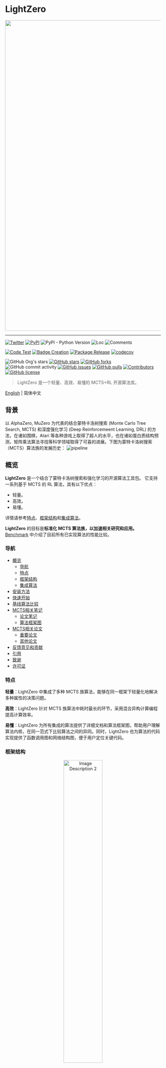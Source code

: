 # LightZero

<div align="center">
    <img width="1000px" height="auto" src="https://github.com/opendilab/LightZero/blob/main/LightZero.png"></a>
</div>

---

[![Twitter](https://img.shields.io/twitter/url?style=social&url=https%3A%2F%2Ftwitter.com%2Fopendilab)](https://twitter.com/opendilab)
[![PyPI](https://img.shields.io/pypi/v/LightZero)](https://pypi.org/project/LightZero/)
![PyPI - Python Version](https://img.shields.io/pypi/pyversions/LightZero)
![Loc](https://img.shields.io/endpoint?url=https://gist.githubusercontent.com/HansBug/e002642132ec758e99264118c66778a4/raw/loc.json)
![Comments](https://img.shields.io/endpoint?url=https://gist.githubusercontent.com/HansBug/e002642132ec758e99264118c66778a4/raw/comments.json)

[![Code Test](https://github.com/opendilab/LightZero/workflows/Code%20Test/badge.svg)](https://github.com/opendilab/LightZero/actions?query=workflow%3A%22Code+Test%22)
[![Badge Creation](https://github.com/opendilab/LightZero/workflows/Badge%20Creation/badge.svg)](https://github.com/opendilab/LightZero/actions?query=workflow%3A%22Badge+Creation%22)
[![Package Release](https://github.com/opendilab/LightZero/workflows/Package%20Release/badge.svg)](https://github.com/opendilab/LightZero/actions?query=workflow%3A%22Package+Release%22)
[![codecov](https://codecov.io/gh/opendilab/LightZero/branch/main/graph/badge.svg?token=XJVDP4EFAT)](https://codecov.io/gh/opendilab/LightZero)

![GitHub Org's stars](https://img.shields.io/github/stars/opendilab)
[![GitHub stars](https://img.shields.io/github/stars/opendilab/LightZero)](https://github.com/opendilab/LightZero/stargazers)
[![GitHub forks](https://img.shields.io/github/forks/opendilab/LightZero)](https://github.com/opendilab/LightZero/network)
![GitHub commit activity](https://img.shields.io/github/commit-activity/m/opendilab/LightZero)
[![GitHub issues](https://img.shields.io/github/issues/opendilab/LightZero)](https://github.com/opendilab/LightZero/issues)
[![GitHub pulls](https://img.shields.io/github/issues-pr/opendilab/LightZero)](https://github.com/opendilab/LightZero/pulls)
[![Contributors](https://img.shields.io/github/contributors/opendilab/LightZero)](https://github.com/opendilab/LightZero/graphs/contributors)
[![GitHub license](https://img.shields.io/github/license/opendilab/LightZero)](https://github.com/opendilab/LightZero/blob/master/LICENSE)

> LightZero 是一个轻量、高效、易懂的 MCTS+RL 开源算法库。

[English](https://github.com/opendilab/LightZero/blob/main/README.md) | 简体中文

## 背景

以 AlphaZero, MuZero 为代表的结合蒙特卡洛树搜索 (Monte Carlo Tree Search, MCTS) 和深度强化学习 (Deep Reinforcemeent Learning, DRL) 的方法，在诸如围棋，Atari 等各种游戏上取得了超人的水平，也在诸如蛋白质结构预测，矩阵乘法算法寻找等科学领域取得了可喜的进展。下图为蒙特卡洛树搜索（MCTS）算法族的发展历史：
![pipeline](assets/mcts_rl_evolution_overview.png)

## 概览

**LightZero** 是一个结合了蒙特卡洛树搜索和强化学习的开源算法工具包。 它支持一系列基于 MCTS 的 RL 算法，具有以下优点：
- 轻量。
- 高效。
- 易懂。

详情请参考[特点](#features)、[框架结构](#framework-structure)和[集成算法](#integrated-algorithms)。

**LightZero** 的目标是**标准化 MCTS 算法族，以加速相关研究和应用。** [Benchmark](#benchmark) 中介绍了目前所有已实现算法的性能比较。

### 导航
- [概览](#概览)
    - [导航](#导航)
    - [特点](#特点)
    - [框架结构](#框架结构)
    - [集成算法](#集成算法)
- [安装方法](#安装方法)
- [快速开始](#快速开始)
- [基线算法比较](#基线算法比较)
- [MCTS相关笔记](#MCTS-相关笔记)
    - [论文笔记](#论文笔记)
    - [算法框架图](#算法框架图)
- [MCTS相关论文](#MCTS-相关论文)
    - [重要论文](#重要论文)
    - [其他论文](#其他论文)
- [反馈意见和贡献](#反馈意见和贡献)
- [引用](#引用)
- [致谢](#致谢)
- [许可证](#许可证)

### 特点
**轻量**：LightZero 中集成了多种 MCTS 族算法，能够在同一框架下轻量化地解决多种属性的决策问题。

**高效**：LightZero 针对 MCTS 族算法中耗时最长的环节，采用混合异构计算编程提高计算效率。

**易懂**：LightZero 为所有集成的算法提供了详细文档和算法框架图，帮助用户理解算法内核，在同一范式下比较算法之间的异同。同时，LightZero 也为算法的代码实现提供了函数调用图和网络结构图，便于用户定位关键代码。

### 框架结构

<p align="center">
  <img src="assets/lightzero_pipeline.svg" alt="Image Description 2" width="50%" height="auto" style="margin: 0 1%;">
</p>

上图是 LightZero 的框架流程图。我们在下面简介其中的3个核心模块:

**Model**:
``Model`` 用于定义网络结构，包含``__init__``函数用于初始化网络结构，和``forward``函数用于计算网络的前向传播。

**Policy**:
``Policy`` 定义了对网络的更新方式和与环境交互的方式，包括三个过程，分别是训练过程（learn）、采样过程（collect）和评估过程（evaluate）。

**MCTS**:

``MCTS`` 定义了蒙特卡洛搜索树的结构和与``Policy``的交互方式。``MCTS``的实现包括 python 和 cpp 两种，分别在``ptree``和``ctree``中实现。

关于 LightZero 的文件结构，请参考 [lightzero_file_structure](https://github.com/opendilab/LightZero/blob/main/assets/lightzero_file_structure.svg)。

### 集成算法
LightZero 是基于 [PyTorch](https://pytorch.org/) 实现的 MCTS 算法库，在 MCTS 的实现中也用到了 cython 和 cpp。同时，LightZero 的框架主要基于 [DI-engine](https://github.com/opendilab/DI-engine) 实现。目前 LightZero 中集成的算法包括：
- [AlphaZero](https://www.science.org/doi/10.1126/science.aar6404)
- [MuZero](https://arxiv.org/abs/1911.08265)
- [EfficientZero](https://arxiv.org/abs/2111.00210)
- [Sampled MuZero](https://arxiv.org/abs/2104.06303)
- [Gumbel MuZero](https://openreview.net/pdf?id=bERaNdoegnO&)

LightZero 目前支持的环境及算法如下表所示：

| Env./Alg.     | AlphaZero | MuZero | EfficientZero | Sampled EfficientZero | Gumbel MuZero |
|---------------| --------- |--------| ------- | --------------------- | ------------ |
| Atari         | ---       | ✔      | ✔       | ✔                   | ✔            |
| TicTacToe     | ✔       | ✔      | 🔒      | 🔒                  | ✔            |
| Gomoku        | ✔       | ✔      | 🔒      | 🔒                  | ✔            |
| Go            | 🔒       | 🔒     | 🔒      | 🔒                  | 🔒            |
| LunarLander   | ---       | ✔      | ✔       | ✔                   | ✔            |
| BipedalWalker | ---       | ✔      | ✔       | ✔                   | 🔒            |
| CartPole      | ---       | ✔      | ✔       | ✔                   | ✔            |
| Pendulum      | ---       | ✔      | ✔       | ✔                   | ✔            |
| MuJoCo        | ---       | 🔒     | 🔒      | ✔                   | 🔒            |


<sup>(1): "✔" 表示对应的项目已经完成并经过良好的测试。</sup>

<sup>(2): "🔒" 表示对应的项目在等待列表中（正在进行中）。</sup>

<sup>(3): "---" 表示该算法不支持此环境。</sup>

## 安装方法

可以用以下命令从 Github 的源码中安装最新版的 LightZero：

```bash
git clone https://github.com/opendilab/LightZero.git
cd LightZero
pip3 install -e .
```

请注意，LightZero 目前仅支持在 `Linux` 和 `macOS` 平台上进行编译。
我们正在积极将该支持扩展到 `Windows` 平台。 

### 使用 Docker 进行安装

我们也提供了一个Dockerfile，用于设置包含运行 LightZero 库所需所有依赖项的环境。此 Docker 镜像基于 Ubuntu 20.04，并安装了Python 3.8以及其他必要的工具和库。
以下是如何使用我们的 Dockerfile 来构建 Docker 镜像，从该镜像运行一个容器，并在容器内执行 LightZero 代码的步骤。

1. **下载 Dockerfile**：Dockerfile 位于 LightZero 仓库的根目录中。将此[文件](https://github.com/opendilab/LightZero/blob/main/Dockerfile)下载到您的本地机器。

2. **准备构建上下文**：在您的本地机器上创建一个新的空目录，将 Dockerfile 移动到此目录，并导航到此目录。这一步有助于在构建过程中避免向 Docker 守护进程发送不必要的文件。
    ```bash
    mkdir lightzero-docker
    mv Dockerfile lightzero-docker/
    cd lightzero-docker/
    ```
3. **构建 Docker 镜像**：使用以下命令构建 Docker 镜像。此命令应在包含 Dockerfile 的目录内运行。
    ```bash
    docker build -t ubuntu-py38-lz:latest -f ./Dockerfile .
    ```
4. **从镜像运行容器**：使用以下命令以交互模式启动一个 Bash shell 的容器。
    ```bash
    docker run -dit --rm ubuntu-py38-lz:latest /bin/bash
    ```
5. **在容器内执行 LightZero 代码**：一旦你在容器内部，你可以使用以下命令运行示例 Python 脚本：
    ```bash
    python ./LightZero/zoo/classic_control/cartpole/config/cartpole_muzero_config.py
    ```

## 快速开始
使用如下代码在 [CartPole](https://gymnasium.farama.org/environments/classic_control/cart_pole/) 环境上快速训练一个 MuZero 智能体:

```bash
cd LightZero
python3 -u zoo/classic_control/cartpole/config/cartpole_muzero_config.py
```

使用如下代码在 [Pong](https://gymnasium.farama.org/environments/atari/pong/) 环境上快速训练一个 MuZero 智能体：

```bash
cd LightZero
python3 -u zoo/atari/config/atari_muzero_config.py
```

使用如下代码在 [TicTacToe](https://en.wikipedia.org/wiki/Tic-tac-toe) 环境上快速训练一个 MuZero 智能体：

```bash
cd LightZero
python3 -u zoo/board_games/tictactoe/config/tictactoe_muzero_bot_mode_config.py
```

## 基线算法比较

<details open><summary>点击折叠</summary>

- [AlphaZero](https://github.com/opendilab/LightZero/blob/main/lzero/policy/alphazero.py) 和 [MuZero](https://github.com/opendilab/LightZero/blob/main/lzero/policy/muzero.py) 在两个棋类游戏（[TicTacToe (井字棋)](https://github.com/opendilab/LightZero/blob/main/zoo/board_games/tictactoe/envs/tictactoe_env.py) 和 [Gomoku (五子棋)](https://github.com/opendilab/LightZero/blob/main/zoo/board_games/gomoku/envs/gomoku_env.py)）上的基线结果：
<p align="center">
  <img src="assets/benchmark/main/tictactoe_bot-mode_main.png" alt="tictactoe_bot-mode_main" width="30%" height="auto" style="margin: 0 1%;">
  <img src="assets/benchmark/main/gomoku_bot-mode_main.png" alt="gomoku_bot-mode_main" width="30%" height="auto" style="margin: 0 1%;">
</p>

- [MuZero](https://github.com/opendilab/LightZero/blob/main/lzero/policy/muzero.py), [MuZero w/ SSL](https://github.com/opendilab/LightZero/blob/main/lzero/policy/muzero.py),[EfficientZero](https://github.com/opendilab/LightZero/blob/main/lzero/policy/efficientzero.py) 和 [Sampled EfficientZero](https://github.com/opendilab/LightZero/blob/main/lzero/policy/sampled_efficientzero.py) 在3个代表性的 [Atari](https://github.com/opendilab/LightZero/blob/main/zoo/atari/envs/atari_lightzero_env.py) 离散动作空间环境上的基线结果：
<p align="center">
  <img src="assets/benchmark/main/pong_main.png" alt="pong_main" width="23%" height="auto" style="margin: 0 1%;">
  <img src="assets/benchmark/main/qbert_main.png" alt="qbert_main" width="23%" height="auto" style="margin: 0 1%;">
  <img src="assets/benchmark/main/mspacman_main.png" alt="mspacman_main" width="23%" height="auto" style="margin: 0 1%;">
  <img src="assets/benchmark/ablation/mspacman_sez_K.png" alt="mspacman_sez_K" width="23%" height="auto" style="margin: 0 1%;">
</p>

- [Sampled EfficientZero](https://github.com/opendilab/LightZero/blob/main/lzero/policy/sampled_efficientzero.py)（包括 ``Factored/Gaussian`` 2种策略表征方法）在5个连续动作空间环境（[Pendulum-v1](https://github.com/opendilab/LightZero/blob/main/zoo/classic_control/pendulum/envs/pendulum_lightzero_env.py)，[LunarLanderContinuous-v2](https://github.com/opendilab/LightZero/blob/main/zoo/box2d/lunarlander/envs/lunarlander_env.py)，[BipedalWalker-v3](https://github.com/opendilab/LightZero/blob/main/zoo/box2d/bipedalwalker/envs/bipedalwalker_env.py)，[Hopper-v3](https://github.com/opendilab/LightZero/blob/main/zoo/mujoco/envs/mujoco_lightzero_env.py) 和 [Walker2d-v3](https://github.com/opendilab/LightZero/blob/main/zoo/mujoco/envs/mujoco_lightzero_env.py)）上的基线结果：
> 其中 ``Factored Policy`` 表示智能体学习一个输出离散分布的策略网络，上述5种环境手动离散化后的动作空间维度分别为11、49（7^2）、256（4^4)、64 (4^3) 和 4096 (4^6)。``Gaussian Policy``表示智能体学习一个策略网络，该网络直接输出高斯分布的参数 μ 和 σ。

<p align="center">
  <img src="assets/benchmark/main/pendulum_main.png" alt="pendulum_main" width="30%" height="auto" style="margin: 0 1%;">
  <img src="assets/benchmark/ablation/pendulum_sez_K.png" alt="pendulum_sez_K" width="30%" height="auto" style="margin: 0 1%;">
  <img src="assets/benchmark/main/lunarlander_main.png" alt="lunarlander_main" width="30%" height="auto" style="margin: 0 1%;">
</p>
<p align="center">
  <img src="assets/benchmark/main/bipedalwalker_main.png" alt="bipedalwalker_main" width="30%" height="auto" style="margin: 0 1%;">
  <img src="assets/benchmark/main/hopper_main.png" alt="hopper_main" width="31.5%" height="auto" style="margin: 0 1%;">
  <img src="assets/benchmark/main/walker2d_main.png" alt="walker2d_main" width="31.5%" height="auto" style="margin: 0 1%;">
</p>

- [Gumbel MuZero](https://github.com/opendilab/LightZero/blob/main/lzero/policy/gumbel_muzero.py) 和 [MuZero](https://github.com/opendilab/LightZero/blob/main/lzero/policy/muzero.py) 在不同模拟次数下，在四个环境（[PongNoFrameskip-v4](https://github.com/opendilab/LightZero/blob/main/zoo/atari/envs/atari_lightzero_env.py), [MsPacmanNoFrameskip-v4]((https://github.com/opendilab/LightZero/blob/main/zoo/atari/envs/atari_lightzero_env.py)), [Gomoku](https://github.com/opendilab/LightZero/blob/main/zoo/board_games/gomoku/envs/gomoku_env.py) 和 [LunarLanderContinuous-v2](https://github.com/opendilab/LightZero/blob/main/zoo/box2d/lunarlander/envs/lunarlander_env.py)）上的基线结果：
<p align="center">
  <img src="assets/benchmark/ablation/pong_gmz_ns.png" alt="pong_gmz_ns" width="23%" height="auto" style="margin: 0 1%;">
  <img src="assets/benchmark/ablation/mspacman_gmz_ns.png" alt="mspacman_gmz_ns" width="23%" height="auto" style="margin: 0 1%;">
  <img src="assets/benchmark/ablation/gomoku_bot-mode_gmz_ns.png" alt="gomoku_bot-mode_gmz_ns" width="23%" height="auto" style="margin: 0 1%;">
  <img src="assets/benchmark/ablation/lunarlander_gmz_ns.png" alt="lunarlander_gmz_ns" width="23%" height="auto" style="margin: 0 1%;">
</p>

- [Stochastic MuZero](https://github.com/opendilab/LightZero/blob/main/lzero/policy/stochastic_muzero.py) 和 [MuZero](https://github.com/opendilab/LightZero/blob/main/lzero/policy/muzero.py) 在具有不同随机性程度的[2048环境](https://github.com/opendilab/LightZero/blob/main/zoo/game_2048/envs/game_2048_env.py) (num_chances=2/5) 上的基线结果：
<p align="center">
  <img src="assets/benchmark/main/2048/2048_stochasticmz_mz.png" alt="2048_stochasticmz_mz" width="30%" height="auto" style="margin: 0 1%;">
  <img src="assets/benchmark/main/2048/2048_stochasticmz_mz_nc5.png" alt="mspacman_gmz_ns" width="30%" height="auto" style="margin: 0 1%;">
</p>

- 结合不同的探索机制的 [MuZero w/ SSL](https://github.com/opendilab/LightZero/blob/main/lzero/policy/muzero.py) 在 [MiniGrid 环境](https://github.com/opendilab/LightZero/blob/main/zoo/minigrid/envs/minigrid_lightzero_env.py)上的基线结果：
<p align="center">
  <img src="assets/benchmark/main/minigrid/keycorridors3r3_exploration.png" alt="keycorridors3r3_exploration" width="30%" height="auto" style="margin: 0 1%;">
  <img src="assets/benchmark/main/minigrid/fourrooms_exploration.png" alt="fourrooms_exploration" width="30%" height="auto" style="margin: 0 1%;">
</p>

</details>

## MCTS 相关笔记

### 论文笔记

以下是 LightZero 中集成算法的中文详细文档：

<details open><summary>点击折叠</summary>

[AlphaZero](https://github.com/opendilab/LightZero/blob/main/assets/paper_notes/AlphaZero.pdf)

[MuZero](https://github.com/opendilab/LightZero/blob/main/assets/paper_notes/MuZero.pdf)

[EfficientZero](https://github.com/opendilab/LightZero/blob/main/assets/paper_notes/EfficientZero.pdf)

[SampledMuZero](https://github.com/opendilab/LightZero/blob/main/assets/paper_notes/SampledMuZero.pdf)

[GumbelMuZero](https://github.com/opendilab/LightZero/blob/main/assets/paper_notes/GumbelMuZero.pdf)

[StochasticMuZero](https://github.com/opendilab/LightZero/blob/main/assets/paper_notes/StochasticMuZero.pdf)

[算法概览图符号表](https://github.com/opendilab/LightZero/blob/main/assets/paper_notes/NotationTable.pdf)

</details>

### 算法框架图

以下是 LightZero 中集成算法的框架概览图：

<details closed>
<summary>(点击查看更多)</summary>

[MCTS](https://github.com/opendilab/LightZero/blob/main/assets/algo_overview/mcts_overview.pdf)

[AlphaZero](https://github.com/opendilab/LightZero/blob/main/assets/algo_overview/alphazero_overview.pdf)

[MuZero](https://github.com/opendilab/LightZero/blob/main/assets/algo_overview/muzero_overview.pdf)

[EfficientZero](https://github.com/opendilab/LightZero/blob/main/assets/algo_overview/efficientzero_overview.pdf)

[SampledMuZero](https://github.com/opendilab/LightZero/blob/main/assets/algo_overview/sampled_muzero_overview.pdf)

[GumbelMuZero](https://github.com/opendilab/LightZero/blob/main/assets/algo_overview/gumbel_muzero_overview.pdf)

</details>

## MCTS 相关论文

以下是关于 **MCTS** 相关的论文集合，[这一部分](#MCTS-相关论文) 将会持续更新，追踪 MCTS 的前沿动态。

### 重要论文

<details closed>
<summary>(点击查看更多)</summary>

#### LightZero Implemented series

- [2018 _Science_ AlphaZero: A general reinforcement learning algorithm that masters chess, shogi, and Go through self-play](https://www.science.org/doi/10.1126/science.aar6404)
- [2019 MuZero: Mastering Atari, Go, Chess and Shogi by Planning with a Learned Model](https://arxiv.org/abs/1911.08265)
- [2021 EfficientZero: Mastering Atari Games with Limited Data](https://arxiv.org/abs/2111.00210)
- [2021 Sampled MuZero: Learning and Planning in Complex Action Spaces](https://arxiv.org/abs/2104.06303)

[comment]: <> (- [2022 Gumbel MuZero: Policy Improoveemenet by Planning with Gumbel]&#40;https://openreview.net/pdf?id=bERaNdoegnO&#41;)

#### AlphaGo series

- [2015 _Nature_ AlphaGo Mastering the game of Go with deep neural networks and tree search](https://www.nature.com/articles/nature16961)
- [2017 _Nature_ AlphaGo Zero Mastering the game of Go without human knowledge](https://www.nature.com/articles/nature24270)
- [2019 ELF OpenGo: An Analysis and Open Reimplementation of AlphaZero](https://arxiv.org/abs/1902.04522) 
  - [Code](https://github.com/pytorch/ELF)
#### MuZero series
- [2022 Online and Offline Reinforcement Learning by Planning with a Learned Model](https://arxiv.org/abs/2104.06294)
- [2021 Vector Quantized Models for Planning](https://arxiv.org/abs/2106.04615)
- [2022 Stochastic MuZero: Plannig in Stochastic Environments with A Learned Model](https://openreview.net/pdf?id=X6D9bAHhBQ1)
- [2021 Muesli: Combining Improvements in Policy Optimization. ](https://arxiv.org/abs/2104.06159)
#### MCTS Analysis
- [2020 Monte-Carlo Tree Search as Regularized Policy Optimization](https://arxiv.org/abs/2007.12509)
- [2021 Self-Consistent Models and Values](https://arxiv.org/abs/2110.12840)
- [2022 Adversarial Policies Beat Professional-Level Go AIs](https://arxiv.org/abs/2211.00241)
- [2022 _PNAS_ Acquisition of Chess Knowledge in AlphaZero.](https://arxiv.org/abs/2111.09259)

#### MCTS Application
- [2022 _Nature_ Discovering faster matrix multiplication algorithms with reinforcement learning](https://www.nature.com/articles/s41586-022-05172-4) 
  - [Code](https://github.com/deepmind/alphatensor)
- [2022 MuZero with Self-competition for Rate Control in VP9 Video Compression](https://arxiv.org/abs/2202.06626)
- [2021 DouZero: Mastering DouDizhu with Self-Play Deep Reinforcement Learning](https://arxiv.org/abs/2106.06135)
- [2019 Combining Planning and Deep Reinforcement Learning in Tactical Decision Making for Autonomous Driving](https://arxiv.org/pdf/1905.02680.pdf)

</details>

### 其他论文

<details closed>
<summary>(点击查看更多)</summary>

#### ICML
- [Efficient Learning for AlphaZero via Path Consistency](https://proceedings.mlr.press/v162/zhao22h/zhao22h.pdf) 2022
  - Dengwei Zhao, Shikui Tu, Lei Xu
  - Key: limited amount of self-plays,  path consistency (PC) optimality
  - ExpEnv: Go, Othello, Gomoku
- [Convex Regularization in Monte-Carlo Tree Search](https://arxiv.org/pdf/2007.00391.pdf) 2021
  - Tuan Dam, Carlo D'Eramo, Jan Peters, Joni Pajarinen
  - Key: entropy-regularization backup operators, regret analysis, Tsallis etropy, 
  - ExpEnv: synthetic tree, Atari
- [Information Particle Filter Tree: An Online Algorithm for POMDPs with Belief-Based Rewards on Continuous Domains](http://proceedings.mlr.press/v119/fischer20a/fischer20a.pdf) 2020
  - Johannes Fischer, Ömer Sahin Tas
  - Key: Continuous POMDP, Particle Filter Tree, information-based reward shaping, Information Gathering.
  - ExpEnv: POMDPs.jl framework
  - [Code](https://github.com/johannes-fischer/icml2020_ipft)
- [Retro*: Learning Retrosynthetic Planning with Neural Guided A* Search](http://proceedings.mlr.press/v119/chen20k/chen20k.pdf) 2020
  - Binghong Chen, Chengtao Li, Hanjun Dai, Le Song 
  - Key: chemical retrosynthetic planning, neural-based A*-like algorithm, ANDOR tree
  - ExpEnv: USPTO datasets
  - [Code](https://github.com/binghong-ml/retro_star)
#### ICLR
- [SpeedyZero: Mastering Atari with Limited Data and Time](https://openreview.net/pdf?id=Mg5CLXZgvLJ) 2023
  - Yixuan Mei, Jiaxuan Gao, Weirui Ye, Shaohuai Liu, Yang Gao, Yi Wu
  - Key: distributed RL system, Priority Refresh, Clipped LARS
  - ExpEnv: Atari
- [Efficient Offline Policy Optimization with a Learned Model](https://openreview.net/pdf?id=Yt-yM-JbYFO) 2023
  - Zichen Liu, Siyi Li, Wee Sun Lee, Shuicheng YAN, Zhongwen Xu
  - Key: Regularized One-Step Model-based algorithm for Offline-RL
  - ExpEnv: Atari，BSuite
  - [Code](https://github.com/sail-sg/rosmo/tree/main)
- [Enabling Arbitrary Translation Objectives with Adaptive Tree Search](https://arxiv.org/pdf/2202.11444.pdf) 2022
  - Wang Ling, Wojciech Stokowiec, Domenic Donato, Chris Dyer, Lei Yu, Laurent Sartran, Austin Matthews
  - Key: adaptive tree search, translation models, autoregressive models, 
  - ExpEnv: Chinese–English and Pashto–English tasks from WMT2020, German–English from WMT2014
- [What's Wrong with Deep Learning in Tree Search for Combinatorial Optimization](https://arxiv.org/abs/2201.10494) 2022
  - Maximili1an Böther, Otto Kißig, Martin Taraz, Sarel Cohen, Karen Seidel, Tobias Friedrich
  - Key: Combinatorial optimization, open-source benchmark suite for the NP-hard MAXIMUM INDEPENDENT SET problem, an in-depth analysis of the popular guided tree search algorithm,  compare the tree search implementations to other solvers
  - ExpEnv: NP-hard MAXIMUM INDEPENDENT SET.
  - [Code](https://github.com/maxiboether/mis-benchmark-framework)
- [Monte-Carlo Planning and Learning with Language Action Value Estimates](https://openreview.net/pdf?id=7_G8JySGecm) 2021
  - Youngsoo Jang, Seokin Seo, Jongmin Lee, Kee-Eung Kim
  - Key: Monte-Carlo tree search with language-driven exploration, locally optimistic language value estimates,
  - ExpEnv: Interactive Fiction (IF) games
- [Practical Massively Parallel Monte-Carlo Tree Search Applied to Molecular Design](https://arxiv.org/abs/2006.10504) 2021
  - Xiufeng Yang, Tanuj Kr Aasawat, Kazuki Yoshizoe
  - Key: massively parallel Monte-Carlo Tree Search, molecular design, Hash-driven parallel search, 
  - ExpEnv:  octanol-water partition coefficient (logP) penalized by the synthetic accessibility (SA) and large Ring Penalty score.
- [Watch the Unobserved: A Simple Approach to Parallelizing Monte Carlo Tree Search](https://arxiv.org/pdf/1810.11755.pdf) 2020
  - Anji Liu, Jianshu Chen, Mingze Yu, Yu Zhai, Xuewen Zhou, Ji Liu
  - Key: parallel Monte-Carlo Tree Search, partition the tree into sub-trees efficiently, compare the observation ratio of each processor
  - ExpEnv: speedup and performance comparison on JOY-CITY game, average episode return on atari game
  - [Code](https://github.com/liuanji/WU-UCT)
- [Learning to Plan in High Dimensions via Neural Exploration-Exploitation Trees](https://openreview.net/pdf?id=rJgJDAVKvB) 2020
  - Binghong Chen,  Bo Dai, Qinjie Lin, Guo Ye, Han Liu, Le Song
  - Key: meta path planning algorithm, exploits a novel neural architecture which can learn promising search directions from problem structures.
  - ExpEnv: a 2d workspace with a 2 DoF (degrees of freedom) point robot, a 3 DoF stick robot and a 5 DoF snake robot
#### NeurIPS
- [Planning for Sample Efficient Imitation Learning](https://openreview.net/forum?id=BkN5UoAqF7) 2022
  - Zhao-Heng Yin, Weirui Ye, Qifeng Chen, Yang Gao
  - Key: Behavioral Cloning，Adversarial Imitation Learning (AIL)，MCTS-based RL，
  - ExpEnv:  DeepMind Control Suite
  - [Code](https://github.com/zhaohengyin/EfficientImitate)
- [Evaluation Beyond Task Performance: Analyzing Concepts in AlphaZero in Hex](https://openreview.net/pdf?id=dwKwB2Cd-Km) 2022 
  - Charles Lovering, Jessica Zosa Forde, George Konidaris, Ellie Pavlick, Michael L. Littman
  - Key: AlphaZero’s internal representations, model probing and behavioral tests, how these concepts are captured in the network.
  - ExpEnv: Hex
- [Are AlphaZero-like Agents Robust to Adversarial Perturbations?](https://openreview.net/pdf?id=yZ_JlZaOCzv) 2022
  - Li-Cheng Lan, Huan Zhang, Ti-Rong Wu, Meng-Yu Tsai, I-Chen Wu, 4 Cho-Jui Hsieh
  - Key:  adversarial states, first adversarial attack on Go AIs
  - ExpEnv: Go
- [Monte Carlo Tree Descent for Black-Box Optimization](https://openreview.net/pdf?id=FzdmrTUyZ4g) 2022
  - Yaoguang Zhai, Sicun Gao
  - Key: Black-Box Optimization, how to further integrate samplebased descent for faster optimization. 
  - ExpEnv: synthetic functions for nonlinear optimization, reinforcement learning problems in MuJoCo locomotion environments, and optimization problems in Neural Architecture Search (NAS).
- [Monte Carlo Tree Search based Variable Selection for High Dimensional Bayesian Optimization](https://openreview.net/pdf?id=SUzPos_pUC) 2022
  - Lei Song∗ , Ke Xue∗ , Xiaobin Huang, Chao Qian
  - Key:  a low-dimensional subspace via MCTS, optimizes in the subspace with any Bayesian optimization algorithm.
  - ExpEnv: NAS-bench problems and MuJoCo locomotion
- [Monte Carlo Tree Search With Iteratively Refining State Abstractions](https://proceedings.neurips.cc/paper/2021/file/9b0ead00a217ea2c12e06a72eec4923f-Paper.pdf) 2021
  - Samuel Sokota, Caleb Ho, Zaheen Ahmad, J. Zico Kolter
  - Key: stochastic environments, Progressive widening, abstraction refining,
  - ExpEnv:  Blackjack, Trap, five by five Go.
- [Deep Synoptic Monte Carlo Planning in Reconnaissance Blind Chess](https://proceedings.neurips.cc/paper/2021/file/215a71a12769b056c3c32e7299f1c5ed-Paper.pdf) 2021
  - Gregory Clark
  - Key: imperfect information, belief state with an unweighted particle filter, a novel stochastic abstraction of information states.
  - ExpEnv:  reconnaissance blind chess
- [POLY-HOOT: Monte-Carlo Planning in Continuous Space MDPs with Non-Asymptotic Analysis](https://proceedings.neurips.cc/paper/2020/file/30de24287a6d8f07b37c716ad51623a7-Paper.pdf) 2020
  - Weichao Mao, Kaiqing Zhang, Qiaomin Xie, Tamer Ba¸sar
  - Key: continuous state-action spaces, Hierarchical Optimistic Optimization,
  - ExpEnv: CartPole, Inverted Pendulum, Swing-up, and LunarLander.
- [Learning Search Space Partition for Black-box Optimization using Monte Carlo Tree Search](https://proceedings.neurips.cc/paper/2020/file/e2ce14e81dba66dbff9cbc35ecfdb704-Paper.pdf) 2020
  - Linnan Wang, Rodrigo Fonseca, Yuandong Tian
  - Key: learns the partition of the search space using a few samples, a nonlinear decision boundary and learns a local model to pick good candidates.
  - ExpEnv: MuJoCo locomotion tasks, Small-scale Benchmarks, 
- [Mix and Match: An Optimistic Tree-Search Approach for Learning Models from Mixture Distributions](https://arxiv.org/abs/1907.10154) 2020
  - Matthew Faw, Rajat Sen, Karthikeyan Shanmugam, Constantine Caramanis, Sanjay Shakkottai
  - Key: covariate shift problem, Mix&Match combines stochastic gradient descent (SGD) with optimistic tree search and model re-use (evolving partially trained models with samples from different mixture distributions)
  - [Code](https://github.com/matthewfaw/mixnmatch)

#### Other Conference or Journal
- [On Monte Carlo Tree Search and Reinforcement Learning](https://www.jair.org/index.php/jair/article/download/11099/26289/20632) Journal of Artificial Intelligence Research 2017.
- [Sample-Efficient Neural Architecture Search by Learning Actions for Monte Carlo Tree Search](https://arxiv.org/pdf/1906.06832) IEEE Transactions on Pattern Analysis and Machine Intelligence 2022.
</details>

## 反馈意见和贡献
- 有任何疑问或意见都可以在 github 上直接 [提出 issue](https://github.com/opendilab/LightZero/issues/new/choose)
- 或者联系我们的邮箱 (opendilab@pjlab.org.cn)

- 感谢所有的反馈意见，包括对算法和系统设计。这些反馈意见和建议都会让 LightZero 变得更好。 


## 引用

```latex
@misc{lightzero,
    title={{LightZero: OpenDILab} A lightweight and efficient toolkit designed for the MCTS, AlphaZero, and MuZero family of algorithms.},
    author={LightZero Contributors},
    publisher = {GitHub},
    howpublished = {\url{https://github.com/opendilab/LightZero}},
    year={2023},
}
```

## 致谢

本算法库的实现部分基于以下 github 库，非常感谢这些开创性工作：

- https://github.com/opendilab/DI-engine
- https://github.com/YeWR/EfficientZero
- https://github.com/werner-duvaud/muzero-general
- https://github.com/deepmind/mctx

特别感谢 [@PaParaZz1](https://github.com/PaParaZz1), [@karroyan](https://github.com/karroyan), [@nighood](https://github.com/nighood), 
[@jayyoung0802](https://github.com/jayyoung0802), [@timothijoe](https://github.com/timothijoe), [@TuTuHuss](https://github.com/TuTuHuss), [@puyuan1996](https://github.com/puyuan1996), [@HansBug](https://github.com/HansBug) 在本算法库中的贡献和支持。


## 许可证

本仓库中的所有代码都符合 [Apache License 2.0](https://www.apache.org/licenses/LICENSE-2.0)。